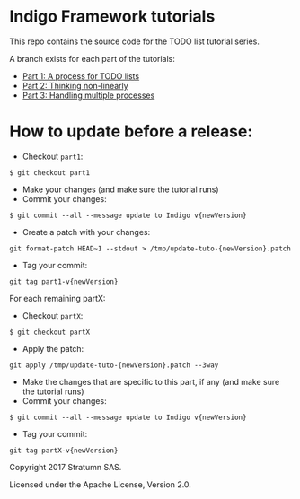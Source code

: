 # Indigo Framework tutorials

This repo contains the source code for the TODO list tutorial series.

A branch exists for each part of the tutorials:

* [Part 1: A process for TODO lists](https://github.com/stratumn/todo-tutorials/tree/part1)
* [Part 2: Thinking non-linearly](https://github.com/stratumn/todo-tutorials/tree/part2)
* [Part 3: Handling multiple processes](https://github.com/stratumn/todo-tutorials/tree/part3)

# How to update before a release:

- Checkout `part1`:
```
$ git checkout part1
```
- Make your changes (and make sure the tutorial runs)
- Commit your changes:
```
$ git commit --all --message update to Indigo v{newVersion}
```
- Create a patch with your changes:
```
git format-patch HEAD~1 --stdout > /tmp/update-tuto-{newVersion}.patch
```
- Tag your commit:
```
git tag part1-v{newVersion}
```

For each remaining partX:
- Checkout `partX`:
```
$ git checkout partX
```
- Apply the patch:
```
git apply /tmp/update-tuto-{newVersion}.patch --3way
```
- Make the changes that are specific to this part, if any (and make sure the tutorial runs)
- Commit your changes:
```
$ git commit --all --message update to Indigo v{newVersion}
```
- Tag your commit:
```
git tag partX-v{newVersion}
```

Copyright 2017 Stratumn SAS.

Licensed under the Apache License, Version 2.0.
